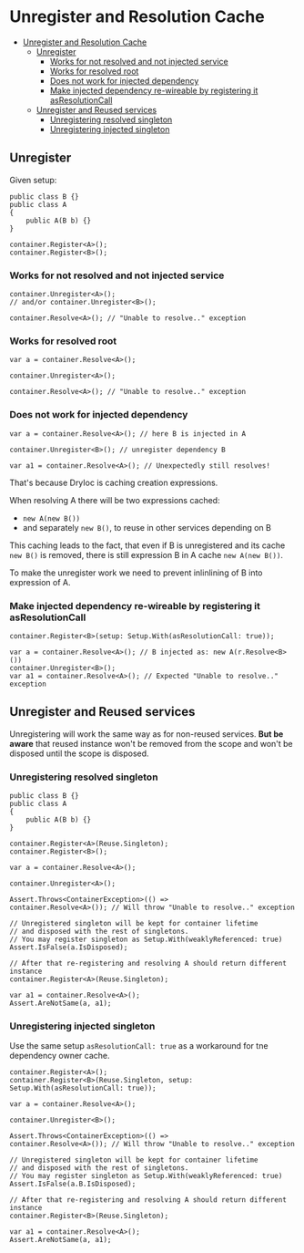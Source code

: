 
# Unregister and Resolution Cache


- [Unregister and Resolution Cache](#unregister-and-resolution-cache)
  - [Unregister](#unregister)
    - [Works for not resolved and not injected service](#works-for-not-resolved-and-not-injected-service)
    - [Works for resolved root](#works-for-resolved-root)
    - [Does not work for injected dependency](#does-not-work-for-injected-dependency)
    - [Make injected dependency re-wireable by registering it asResolutionCall](#make-injected-dependency-re-wireable-by-registering-it-asresolutioncall)
  - [Unregister and Reused services](#unregister-and-reused-services)
    - [Unregistering resolved singleton](#unregistering-resolved-singleton)
    - [Unregistering injected singleton](#unregistering-injected-singleton)


## Unregister

Given setup:

    public class B {}
    public class A 
    {
        public A(B b) {}
    }

    container.Register<A>();
    container.Register<B>();

### Works for not resolved and not injected service

    container.Unregister<A>();
    // and/or container.Unregister<B>();

    container.Resolve<A>(); // "Unable to resolve.." exception

### Works for resolved root

    var a = container.Resolve<A>();

    container.Unregister<A>();

    container.Resolve<A>(); // "Unable to resolve.." exception

### Does not work for injected dependency

    var a = container.Resolve<A>(); // here B is injected in A

    container.Unregister<B>(); // unregister dependency B

    var a1 = container.Resolve<A>(); // Unexpectedly still resolves!

That's because DryIoc is caching creation expressions.

When resolving A there will be two expressions cached:
 
- `new A(new B())`
- and separately `new B()`, to reuse in other services depending on B

This caching leads to the fact, that even if B is unregistered and its cache `new B()` is removed, there is still expression B in A cache `new A(new B())`.

To make the unregister work we need to prevent inlinlining of B into expression of A.

### Make injected dependency re-wireable by registering it asResolutionCall

    container.Register<B>(setup: Setup.With(asResolutionCall: true));
    
    var a = container.Resolve<A>(); // B injected as: new A(r.Resolve<B>())
    container.Unregister<B>();
    var a1 = container.Resolve<A>(); // Expected "Unable to resolve.." exception
    


## Unregister and Reused services

Unregistering will work the same way as for non-reused services. 
__But be aware__ that reused instance won't be removed from the scope and won't be disposed until the scope is disposed.

### Unregistering resolved singleton

    public class B {}
    public class A 
    {
        public A(B b) {}
    }

    container.Register<A>(Reuse.Singleton);
    container.Register<B>();

    var a = container.Resolve<A>();

    container.Unregister<A>();

    Assert.Throws<ContainerException>(() => 
    container.Resolve<A>()); // Will throw "Unable to resolve.." exception

    // Unregistered singleton will be kept for container lifetime 
    // and disposed with the rest of singletons.
    // You may register singleton as Setup.With(weaklyReferenced: true)
    Assert.IsFalse(a.IsDisposed); 

    // After that re-registering and resolving A should return different instance
    container.Register<A>(Reuse.Singleton);

    var a1 = container.Resolve<A>();
    Assert.AreNotSame(a, a1);

### Unregistering injected singleton

Use the same setup `asResolutionCall: true` as a workaround for tne dependency owner cache.

    container.Register<A>();
    container.Register<B>(Reuse.Singleton, setup: Setup.With(asResolutionCall: true));

    var a = container.Resolve<A>();

    container.Unregister<B>();

    Assert.Throws<ContainerException>(() =>
    container.Resolve<A>()); // Will throw "Unable to resolve.." exception

    // Unregistered singleton will be kept for container lifetime 
    // and disposed with the rest of singletons.
    // You may register singleton as Setup.With(weaklyReferenced: true)
    Assert.IsFalse(a.B.IsDisposed);

    // After that re-registering and resolving A should return different instance
    container.Register<B>(Reuse.Singleton);

    var a1 = container.Resolve<A>();
    Assert.AreNotSame(a, a1);
